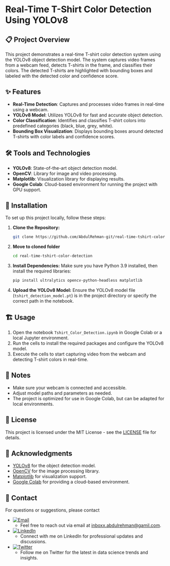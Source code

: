 # Real-Time T-Shirt Color Detection Using YOLOv8

## 📋 Project Overview

This project demonstrates a real-time T-shirt color detection system using the YOLOv8 object detection model. The system captures video frames from a webcam feed, detects T-shirts in the frame, and classifies their colors. The detected T-shirts are highlighted with bounding boxes and labeled with the detected color and confidence score.

## ✨ Features

- **Real-Time Detection**: Captures and processes video frames in real-time using a webcam.
- **YOLOv8 Model**: Utilizes YOLOv8 for fast and accurate object detection.
- **Color Classification**: Identifies and classifies T-shirt colors into predefined categories (black, blue, grey, white).
- **Bounding Box Visualization**: Displays bounding boxes around detected T-shirts with color labels and confidence scores.

## 🛠️ Tools and Technologies

- **YOLOv8**: State-of-the-art object detection model.
- **OpenCV**: Library for image and video processing.
- **Matplotlib**: Visualization library for displaying results.
- **Google Colab**: Cloud-based environment for running the project with GPU support.

## 🚀 Installation

To set up this project locally, follow these steps:

1. **Clone the Repository:**
    ```bash
    git clone https://github.com/AbdulRehman-git/real-time-tshirt-color-detection-yolov8.git
    ```
    
2. **Move to cloned folder**
    ```bash
    cd real-time-tshirt-color-detection
    ```

3. **Install Dependencies:**
    Make sure you have Python 3.9 installed, then install the required libraries:
    ```bash
    pip install ultralytics opencv-python-headless matplotlib
    ```

4. **Upload the YOLOv8 Model:**
    Ensure the YOLOv8 model file (`tshirt_detection_model.pt`) is in the project directory or specify the correct path in the notebook.

## 🏗️ Usage

1. Open the notebook `Tshirt_Color_Detection.ipynb` in Google Colab or a local Jupyter environment.
2. Run the cells to install the required packages and configure the YOLOv8 model.
3. Execute the cells to start capturing video from the webcam and detecting T-shirt colors in real-time.

## 📝 Notes

- Make sure your webcam is connected and accessible.
- Adjust model paths and parameters as needed.
- The project is optimized for use in Google Colab, but can be adapted for local environments.

## 📜 License

This project is licensed under the MIT License - see the [LICENSE](LICENSE) file for details.

## 🙏 Acknowledgments

- [YOLOv8](https://github.com/ultralytics/yolov8) for the object detection model.
- [OpenCV](https://opencv.org/) for the image processing library.
- [Matplotlib](https://matplotlib.org/) for visualization support.
- [Google Colab](https://colab.research.google.com/) for providing a cloud-based environment.

## 📧 Contact

For questions or suggestions, please contact 
- [![Email](https://img.shields.io/badge/Gmail-Contact-red)](mailto:inboxx.abdulrehman@gamil.com)
  - Feel free to reach out via email at inboxx.abdulrehman@gamil.com.
- [![LinkedIn](https://img.shields.io/badge/LinkedIn-Connect-blue)](http://www.linkedin.com/in/abdul-rehman-052292271)
  - Connect with me on LinkedIn for professional updates and discussions.
- [![Twitter](https://img.shields.io/badge/Twitter-Follow-blue)](https://twitter.com/AbdulRehman_twt)
  - Follow me on Twitter for the latest in data science trends and insights.

